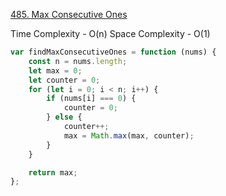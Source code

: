 [485. Max Consecutive Ones](https://leetcode.com/problems/max-consecutive-ones/)

Time Complexity - O(n)
Space Complexity - O(1)

```javascript
var findMaxConsecutiveOnes = function (nums) {
	const n = nums.length;
	let max = 0;
	let counter = 0;
	for (let i = 0; i < n; i++) {
		if (nums[i] === 0) {
			counter = 0;
		} else {
			counter++;
			max = Math.max(max, counter);
		}
	}

	return max;
};
```
